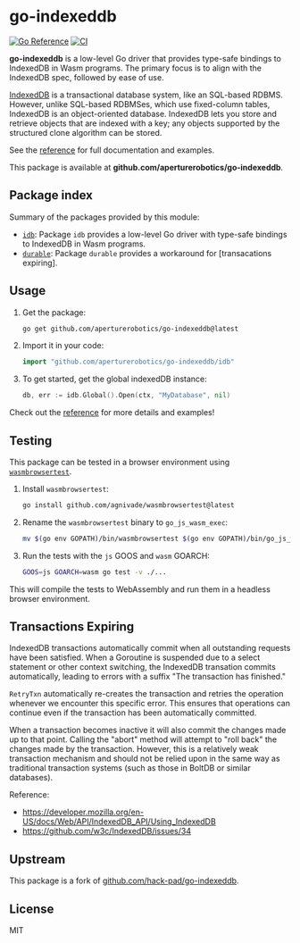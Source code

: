 # go-indexeddb

[![Go Reference][reference-badge]][reference]
[![CI][ci-badge]][ci-workflow]

[reference-badge]: https://pkg.go.dev/badge/github.com/aperturerobotics/go-indexeddb/idb.svg
[ci-badge]: https://github.com/aperturerobotics/go-indexeddb/actions/workflows/tests.yml/badge.svg
[reference]: https://pkg.go.dev/github.com/aperturerobotics/go-indexeddb/idb
[ci-workflow]: https://github.com/aperturerobotics/go-indexeddb/actions/workflows/tests.yml

**go-indexeddb** is a low-level Go driver that provides type-safe bindings to IndexedDB in Wasm programs. The primary focus is to align with the IndexedDB spec, followed by ease of use.

[IndexedDB][] is a transactional database system, like an SQL-based RDBMS. However, unlike SQL-based RDBMSes, which use fixed-column tables, IndexedDB is an object-oriented database. IndexedDB lets you store and retrieve objects that are indexed with a key; any objects supported by the structured clone algorithm can be stored.

[IndexedDB]: https://developer.mozilla.org/en-US/docs/Web/API/IndexedDB_API

See the [reference][] for full documentation and examples.


This package is available at **github.com/aperturerobotics/go-indexeddb**.

## Package index

Summary of the packages provided by this module:

- [`idb`][idb-pkg]: Package `idb` provides a low-level Go driver with type-safe bindings to IndexedDB in Wasm programs.
- [`durable`][durable-pkg]: Package `durable` provides a workaround for [transacations expiring].

[idb-pkg]: https://pkg.go.dev/github.com/aperturerobotics/go-indexeddb/idb?GOOS=js
[durable-pkg]: https://pkg.go.dev/github.com/aperturerobotics/go-indexeddb/durable?GOOS=js
[transactions expiring]: #Transactions-Expiring

## Usage

1. Get the package:

   ```bash
   go get github.com/aperturerobotics/go-indexeddb@latest
   ```

2. Import it in your code:

   ```go
   import "github.com/aperturerobotics/go-indexeddb/idb"
   ```

3. To get started, get the global indexedDB instance:

   ```go
   db, err := idb.Global().Open(ctx, "MyDatabase", nil)
   ```

Check out the [reference][] for more details and examples!

## Testing

This package can be tested in a browser environment using [`wasmbrowsertest`](https://github.com/agnivade/wasmbrowsertest).

1. Install `wasmbrowsertest`:
   ```bash
   go install github.com/agnivade/wasmbrowsertest@latest
   ```

2. Rename the `wasmbrowsertest` binary to `go_js_wasm_exec`:
   ```bash
   mv $(go env GOPATH)/bin/wasmbrowsertest $(go env GOPATH)/bin/go_js_wasm_exec
   ```

3. Run the tests with the `js` GOOS and `wasm` GOARCH:
   ```bash
   GOOS=js GOARCH=wasm go test -v ./...
   ```

This will compile the tests to WebAssembly and run them in a headless browser environment.

## Transactions Expiring

IndexedDB transactions automatically commit when all outstanding requests have
been satisfied. When a Goroutine is suspended due to a select statement or other
context switching, the IndexedDB transation commits automatically, leading to
errors with a suffix "The transaction has finished."

`RetryTxn` automatically re-creates the transaction and retries the operation
whenever we encounter this specific error. This ensures that operations can
continue even if the transaction has been automatically committed.

When a transaction becomes inactive it will also commit the changes made up to
that point. Calling the "abort" method will attempt to "roll back" the changes
made by the transaction. However, this is a relatively weak transaction
mechanism and should not be relied upon in the same way as traditional
transaction systems (such as those in BoltDB or similar databases).

Reference:

- https://developer.mozilla.org/en-US/docs/Web/API/IndexedDB_API/Using_IndexedDB
- https://github.com/w3c/IndexedDB/issues/34


## Upstream

This package is a fork of [github.com/hack-pad/go-indexeddb](https://github.com/hack-pad/go-indexeddb).

## License

MIT
